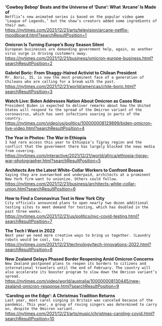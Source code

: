 **‘Cowboy Bebop’ Beats and the Universe of ‘Dune’: What ‘Arcane’ Is Made of**\
`Netflix’s new animated series is based on the popular video game ‘League of Legends,’ but the show’s creators added some ingredients of their own.`\
https://nytimes.com/2021/12/21/arts/television/arcane-netflix-moodboard.html?searchResultPosition=1

**Omicron Is Turning Europe’s Busy Season Silent**\
`European businesses are demanding government help, again, as another virus surge is driving customers away.`\
https://nytimes.com/2021/12/21/business/omicron-europe-business.html?searchResultPosition=2

**Gabriel Boric: From Shaggy-Haired Activist to Chilean President**\
`Mr. Boric, 35, is now the most prominent face of a generation of Chileans who are calling for a break with the past.`\
https://nytimes.com/2021/12/21/world/americas/chile-boric.html?searchResultPosition=3

**Watch Live: Biden Addresses Nation About Omicron as Cases Rise**\
`President Biden is expected to deliver remarks about how the United States will respond to the spread of the Omicron variant of the coronavirus, which has sent infections soaring in parts of the country.`\
https://nytimes.com/video/us/politics/100000008129899/biden-omicron-live-video.html?searchResultPosition=4

**The Year in Photos: The War in Ethiopia**\
`I had rare access this year to Ethiopia’s Tigray region and the conflict that the government there has largely blocked the news media from covering.`\
https://nytimes.com/interactive/2021/12/21/world/africa/ethiopia-tigray-war-photographer.html?searchResultPosition=5

**Architects Are the Latest White-Collar Workers to Confront Bosses**\
`Saying they are overworked and underpaid, architects at a prominent New York firm want to unionize. Others could follow.`\
https://nytimes.com/2021/12/21/business/architects-white-collar-union.html?searchResultPosition=6

**How to Find a Coronavirus Test in New York City**\
`City officials announced plans to open nearly two dozen additional testing sites to meet demand for testing, which has doubled in the past three weeks.`\
https://nytimes.com/2021/12/21/us/politics/nyc-covid-testing.html?searchResultPosition=7

**The Tech I Want in 2022**\
`Next year we need more creative ways to bring us together. (Laundry robots would be cool, too.)`\
https://nytimes.com/2021/12/21/technology/tech-innovations-2022.html?searchResultPosition=8

**New Zealand Delays Phased Border Reopening Amid Omicron Concerns**\
`New Zealand postponed plans to reopen its borders to citizens and international travelers until the end of February. The country will also accelerate its booster program to slow down the Omricon variant’s spread.`\
https://nytimes.com/video/world/australia/100000008130445/new-zealand-omicron-response.html?searchResultPosition=9

**‘Caroling on the Edge’: A Christmas Tradition Returns**\
`Last year, most carol singing in Britain was canceled because of the pandemic. This year, a group of roving singers was determined to carry on, despite the Omicron variant.`\
https://nytimes.com/2021/12/21/arts/music/christmas-caroling-covid.html?searchResultPosition=10

